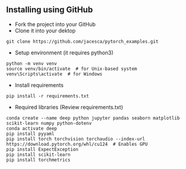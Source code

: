 ## Installing using GitHub
- Fork the project into your GitHub
- Clone it into your dektop
```
git clone https://github.com/jacesca/pytorch_examples.git
```
- Setup environment (it requires python3)
```
python -m venv venv
source venv/bin/activate  # for Unix-based system
venv\Scripts\activate  # for Windows
```
- Install requirements
```
pip install -r requirements.txt
```
- Required libraries (Review requirements.txt)
```
conda create --name deep python jupyter pandas seaborn matplotlib scikit-learn numpy python-dotenv
conda activate deep
pip install pyyaml
pip install torch torchvision torchaudio --index-url https://download.pytorch.org/whl/cu124  # Enables GPU
pip install ExpectException
pip install scikit-learn
pip install torchmetrics
```


